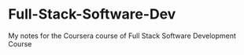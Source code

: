 # Full-Stack-Software-Dev
My notes for the Coursera course of Full Stack Software Development Course
